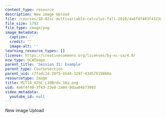 ```yaml
---
content_type: resource
description: New image Upload
file: /courses/18-02sc-multivariable-calculus-fall-2010/4a6f4f403f4323e82a848daa04b73993_MIT18_02SC_L10Brds_16a.png
file_size: 1792
file_type: image/png
image_metadata:
  caption: ''
  credit: ''
  image-alt: ''
learning_resource_types: []
license: https://creativecommons.org/licenses/by-nc-sa/4.0/
ocw_type: OCWImage
parent_title: 'Session 31: Example'
parent_type: CourseSection
parent_uid: c7fadc24-28f5-b544-3297-43d57919860a
resourcetype: Image
title: MIT18_02SC_L10Brds_16a.png
uid: 4a6f4f40-3f43-23e8-2a84-8daa04b73993
video_metadata:
  youtube_id: null
---
```

New image Upload